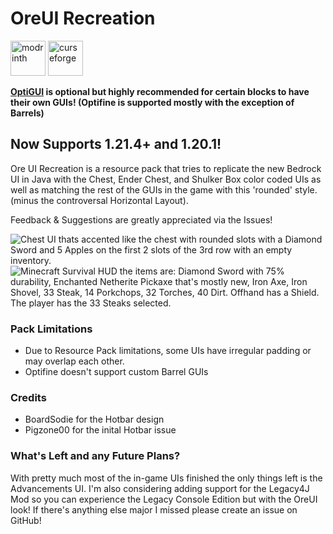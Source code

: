 # OreUI Recreation
<!-- SVG version -->
<a href="https://modrinth.com/resourcepack/oreui-recreation"><img alt="modrinth" height="56" src="https://cdn.jsdelivr.net/npm/@intergrav/devins-badges@3/assets/cozy/available/modrinth_vector.svg"></a>
<a href="https://www.curseforge.com/minecraft/texture-packs/oreui-recreation"><img alt="curseforge" height="56" src="https://cdn.jsdelivr.net/npm/@intergrav/devins-badges@3/assets/cozy/available/curseforge_vector.svg"></a>

**[OptiGUI](https://modrinth.com/mod/optigui) is optional but highly recommended for certain blocks to have their own GUIs! (Optifine is supported mostly with the exception of Barrels)**

## Now Supports 1.21.4+ and 1.20.1!

Ore UI Recreation is a resource pack that tries to replicate the new Bedrock UI in Java with the  Chest, Ender Chest, and Shulker Box color coded UIs as well as matching the rest of the GUIs in the game with this 'rounded' style. (minus the controversal Horizontal Layout).

Feedback & Suggestions are greatly appreciated via the Issues!

![Chest UI thats accented like the chest with rounded slots with a Diamond Sword and 5 Apples on the first 2 slots of the 3rd row with an empty inventory.](https://cdn.modrinth.com/data/cached_images/d44caf01ea87f6b2f65babd53d267b66016d0788.png)
![Minecraft Survival HUD the items are: Diamond Sword with 75% durability, Enchanted Netherite Pickaxe that's mostly new, Iron Axe, Iron Shovel, 33 Steak, 14 Porkchops, 32 Torches, 40 Dirt. Offhand has a Shield. The player has the 33 Steaks selected.](https://cdn.modrinth.com/data/cached_images/c61e552e01343966964ff04ee5d533033602defd.png)

### Pack Limitations

- Due to Resource Pack limitations, some UIs have irregular padding or may overlap each other.
- Optifine doesn't support custom Barrel GUIs

### Credits

- BoardSodie for the Hotbar design
- Pigzone00 for the inital Hotbar issue

### What's Left and any Future Plans?

With pretty much most of the in-game UIs finished the only things left is the Advancements UI. I'm also considering adding support for the Legacy4J Mod so you can experience the Legacy Console Edition but with the OreUI look! If there's anything else major I missed please create an issue on GitHub!
